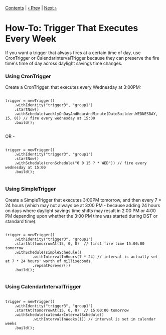 
<div class="secNavPanel"><a href=".">Contents</a> | <a href="BiDailyTrigger.html">&lsaquo;&nbsp;Prev</a> | <a href="BiWeeklyTrigger.html">Next&nbsp;&rsaquo;</a></div>





# How-To: Trigger That Executes Every Week


If you want a trigger that always fires at a certain time of day, use CronTrigger or CalendarIntervalTrigger because
they can preserve the fire time's time of day across daylight savings time changes.


### Using CronTrigger

Create a CronTrigger. that executes every Wednesday at 3:00PM:

<pre class="prettyprint highlight"><code class="language-java" data-lang="java">
trigger = newTrigger()
    .withIdentity("trigger3", "group1")
    .startNow()
    .withSchedule(weeklyOnDayAndHourAndMinute(DateBuilder.WEDNESDAY, 15, 0)) // fire every wednesday at 15:00
    .build();

</code></pre>


OR -


<pre class="prettyprint highlight"><code class="language-java" data-lang="java">
trigger = newTrigger()
    .withIdentity("trigger3", "group1")
    .startNow()
    .withSchedule(cronSchedule("0 0 15 ? * WED")) // fire every wednesday at 15:00
    .build();

</code></pre>



### Using SimpleTrigger

Create a SimpleTrigger that executes 3:00PM tomorrow, and then every 7 * 24 hours (which may not always be at 3:00 PM -
because adding 24 hours on days where daylight savings time shifts may result in 2:00 PM or 4:00 PM depending upon
whether the 3:00 PM time was started during DST or standard time):


<pre class="prettyprint highlight"><code class="language-java" data-lang="java">
trigger = newTrigger()
    .withIdentity("trigger3", "group1")
    .startAt(tomorrowAt(15, 0, 0)  // first fire time 15:00:00 tomorrow
    .withSchedule(simpleSchedule()
            .withIntervalInHours(7 * 24) // interval is actually set at 7 * 24 hours' worth of milliseconds
            .repeatForever())
    .build();

</code></pre>


### Using CalendarIntervalTrigger


<pre class="prettyprint highlight"><code class="language-java" data-lang="java">
trigger = newTrigger()
    .withIdentity("trigger3", "group1")
    .startAt(tomorrowAt(15, 0, 0)  // 15:00:00 tomorrow
    .withSchedule(calendarIntervalSchedule()
            .withIntervalInWeeks(1)) // interval is set in calendar weeks
    .build();

</code></pre>
